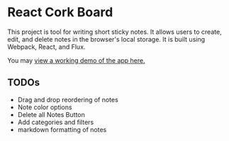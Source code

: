 # React Cork Board
This project is tool for writing short sticky notes. It allows users to create, edit, and delete notes in the browser's local storage. It is built using Webpack, React, and Flux. 

You may [view a working demo of the app here.](https://pcmart03.github.io/react-corkboard/)

## TODOs

- Drag and drop reordering of notes
- Note color options
- Delete all Notes Button
- Add categories and filters
- markdown formatting of notes